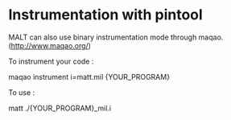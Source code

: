 Instrumentation with pintool
============================

MALT can also use binary instrumentation mode through maqao.
(http://www.maqao.org/)

To instrument your code :

maqao instrument i=matt.mil {YOUR_PROGRAM}

To use :

matt ./{YOUR_PROGRAM}_mil.i
